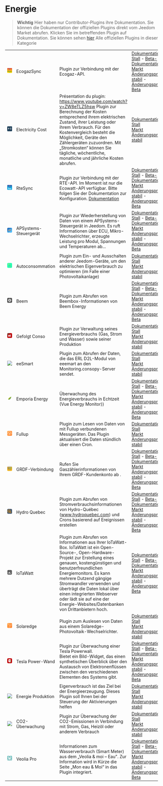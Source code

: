 
# Energie


>**Wichtig**
>Hier haben nur Contributor-Plugins ihre Dokumentation. Sie können die Dokumentation der offiziellen Plugins direkt vom Jeedom Market abrufen. Klicken Sie im betreffenden Plugin auf Dokumentation.
>Sie können sehen [hier](https://market.jeedom.com/index.php?v=d&p=market&type=plugin&categorie=energy) Alle offiziellen Plugins in dieser Kategorie


| | | | |
|--- | --- | --- | ---|
|<img src="EcogazSync/EcogazSync_icon.png" class="pluginLogo" width="100" />|EcogazSync|Plugin zur Verbindung mit der Ecogaz-API.|[Dokumentation Stall](https://github.com/impulsio/EcogazSync/blob/main/docs/de_DE/index.md) - [Beta-Dokumentation](https://github.com/impulsio/EcogazSync/blob/beta/docs/de_DE/index.md)<br/>[Markt](https://market.jeedom.com/index.php?v=d&p=market_display&id=4347)<br/>[Änderungsprotokoll stabil](https://github.com/impulsio/EcogazSync/blob/main/docs/de_DE/changelog.md) - [Änderungsprotokoll Beta](https://github.com/impulsio/EcogazSync/blob/beta/docs/de_DE/changelog.md)|
|<img src="ElectricityCost/ElectricityCost_icon.png" class="pluginLogo" width="100" />|Electricity Cost|Présentation du plugin: https://www.youtube.com/watch?v=ZW8eTLZ5hsw Plugin zur Berechnung der Kosten entsprechend ihrem elektrischen Zustand, ihrer Leistung oder ihrem Verbrauch. Für den Kostenvergleich besteht die Möglichkeit, Geräte den Zählergeräten zuzuordnen. Mit „Stromkosten“ können Sie tägliche, wöchentliche, monatliche und jährliche Kosten abrufen.|[Dokumentation Stall](https://hbedek.github.io/Jeedom_docs/docs/ElectricityCost/de_DE/)<br/>[Markt](https://market.jeedom.com/index.php?v=d&p=market_display&id=4179)<br/>[Änderungsprotokoll stabil](https://hbedek.github.io/Jeedom_docs/docs/ElectricityCost/de_DE/changelog)|
|<img src="RteSync/RteSync_icon.png" class="pluginLogo" width="100" />|RteSync|Plugin zur Verbindung mit der RTE-API. Im Moment ist nur die Ecowatt-API verfügbar. Bitte folgen Sie der Dokumentation zur Konfiguration. [Dokumentation](https://github.com/impulsio/RteSync/blob/beta/docs/de_DE/index.md)|[Dokumentation Stall](https://github.com/impulsio/RteSync/blob/main/docs/de_DE/index.md) - [Beta-Dokumentation](https://github.com/impulsio/RteSync/blob/beta/docs/de_DE/index.md)<br/>[Markt](https://market.jeedom.com/index.php?v=d&p=market_display&id=4338)<br/>[Änderungsprotokoll stabil](https://github.com/impulsio/RteSync/blob/main/docs/de_DE/changelog.md) - [Änderungsprotokoll Beta](https://github.com/impulsio/RteSync/blob/beta/docs/de_DE/changelog.md)|
|<img src="aps_ecu/aps_ecu_icon.png" class="pluginLogo" width="100" />|APSystems-Steuergerät|Plugin zur Wiederherstellung von Daten von einem APSystems-Steuergerät in Jeedom. Es ruft Informationen über ECU, Mikro-Wechselrichter, erzeugte Leistung pro Modul, Spannungen und Temperaturen ab...|[Dokumentation Stall](https://nchoiset.github.io/jeedom-plugins-doc/aps_ecu/de_DE/index) - [Beta-Dokumentation](https://nchoiset.github.io/jeedom-plugins-doc/aps_ecu/de_DE/beta/index)<br/>[Markt](https://market.jeedom.com/index.php?v=d&p=market_display&id=4318)<br/>[Änderungsprotokoll stabil](https://nchoiset.github.io/jeedom-plugins-doc/aps_ecu/de_DE/changelog) - [Änderungsprotokoll Beta](https://nchoiset.github.io/jeedom-plugins-doc/aps_ecu/de_DE/beta/changelog)|
|<img src="autoconso/autoconso_icon.png" class="pluginLogo" width="100" />|Autoconsommation|Plugin zum Ein- und Ausschalten anderer Jeedom-Geräte, um den elektrischen Eigenverbrauch zu optimieren (im Falle einer Photovoltaikanlage)|[Dokumentation Stall](https://bwibwi13.github.io/plugin-autoconso/fr_FR)<br/>[Markt](https://market.jeedom.com/index.php?v=d&p=market_display&id=4322)<br/>[Änderungsprotokoll stabil](https://bwibwi13.github.io/plugin-autoconso/de_DE/changelog)|
|<img src="beem/beem_icon.png" class="pluginLogo" width="100" />|Beem|Plugin zum Abrufen von Beembox-Informationen von Beem Energy|[Dokumentation Stall](https://flobul-domotique.fr/presentation-et-documentation-du-plugin-beem-pour-jeedom/) - [Beta-Dokumentation](https://flobul-domotique.fr/presentation-et-documentation-du-plugin-beem-pour-jeedom/)<br/>[Markt](https://market.jeedom.com/index.php?v=d&p=market_display&id=4337)<br/>[Änderungsprotokoll stabil](https://flobul-domotique.fr/liste-des-versions-du-plugin-beem-pour-jeedom/) - [Änderungsprotokoll Beta](https://flobul-domotique.fr/liste-des-versions-du-plugin-beem-pour-jeedom/)|
|<img src="conso/conso_icon.png" class="pluginLogo" width="100" />|Gefolgt Conso|Plugin zur Verwaltung seines Energieverbrauchs (Gas, Strom und Wasser) sowie seiner Produktion |[Dokumentation Stall](https://mickeys27.github.io/Docs/conso/de_DE/)<br/>[Markt](https://market.jeedom.com/index.php?v=d&p=market_display&id=1805)<br/>[Änderungsprotokoll stabil](https://mickeys27.github.io/Docs/conso/de_DE/changelog)|
|<img src="eesmart/eesmart_icon.png" class="pluginLogo" width="100" />|eeSmart|Plugin zum Abrufen der Daten, die das ERL D2L-Modul von eeemart an den Monitoring.consopy-Server sendet.|[Dokumentation Stall](https://caelion.github.io/jeedom-plugins-documentation/eeSmart/de_DE/)<br/>[Markt](https://market.jeedom.com/index.php?v=d&p=market_display&id=3933)<br/>[Änderungsprotokoll stabil](https://caelion.github.io/jeedom-plugins-documentation/eeSmart/de_DE/changelog)|
|<img src="emporiapro/emporiapro_icon.png" class="pluginLogo" width="100" />|Emporia Energy|Überwachung des Energieverbrauchs in Echtzeit (Vue Energy Monitor))|[Dokumentation Stall](https://thanaus.github.io/jeedom_docs/plugins/emporiapro/de_DE/) - [Beta-Dokumentation](https://thanaus.github.io/jeedom_docs/plugins/emporiapro/de_DE/)<br/>[Markt](https://market.jeedom.com/index.php?v=d&p=market_display&id=4409)<br/>[Änderungsprotokoll stabil](https://thanaus.github.io/jeedom_docs/plugins/emporiapro/de_DE/changelog) - [Änderungsprotokoll Beta](https://thanaus.github.io/jeedom_docs/plugins/emporiapro/de_DE/changelog)|
|<img src="fullup/fullup_icon.png" class="pluginLogo" width="100" />|Fullup|Plugin zum Lesen von Daten von mit Fullup verbundenen Messgeräten. Das Plugin aktualisiert die Daten stündlich über einen Cron.|[Dokumentation Stall](https://mips2648.github.io/jeedom-plugins-docs/fullup/de_DE/)<br/>[Markt](https://market.jeedom.com/index.php?v=d&p=market_display&id=3445)<br/>[Änderungsprotokoll stabil](https://mips2648.github.io/jeedom-plugins-docs/fullup/de_DE/changelog)|
|<img src="grdfConnect/grdfConnect_icon.png" class="pluginLogo" width="100" />|GRDF-Verbindung|Rufen Sie Gaszählerinformationen von Ihrem GRDF-Kundenkonto ab .|[Dokumentation Stall](https://limad.github.io/plugins-docs/plugin-grdfConnect/fr_FR) - [Beta-Dokumentation](https://limad.github.io/plugins-docs/plugin-grdfConnect/fr_FR)<br/>[Markt](https://market.jeedom.com/index.php?v=d&p=market_display&id=4381)<br/>[Änderungsprotokoll stabil](https://limad.github.io/plugins-docs/plugin-grdfConnect/de_DE/changelog) - [Änderungsprotokoll Beta](https://limad.github.io/plugins-docs/plugin-grdfConnect/de_DE/changelog)|
|<img src="hydroQuebec/hydroQuebec_icon.png" class="pluginLogo" width="100" />|Hydro Quebec|Plugin zum Abrufen von Stromverbrauchsinformationen von Hydro-Québec (www.hydroquebec.com) und Crons basierend auf Ereignissen erstellen|[Dokumentation Stall](http://fobsoft.github.io/jeedom-plugins-documentation/hydroQuebec/fr_FR) - [Beta-Dokumentation](http://fobsoft.github.io/jeedom-plugins-documentation/hydroQuebec/fr_FR)<br/>[Markt](https://market.jeedom.com/index.php?v=d&p=market_display&id=4243)<br/>[Änderungsprotokoll stabil](http://fobsoft.github.io/jeedom-plugins-documentation/hydroQuebec/de_DE/changelog) - [Änderungsprotokoll Beta](http://fobsoft.github.io/jeedom-plugins-documentation/hydroQuebec/de_DE/changelog)|
|<img src="iotawatt/iotawatt_icon.png" class="pluginLogo" width="100" />|IoTaWatt|Plugin zum Abrufen von Informationen aus Ihrer IoTaWatt-Box. IoTaWatt ist ein Open-Source-, Open-Hardware-Projekt zur Erstellung eines genauen, kostengünstigen und benutzerfreundlichen Energiemonitors. Es kann mehrere Dutzend gängige Stromwandler verwenden und überträgt die Daten lokal über einen integrierten Webserver oder lädt sie auf eine der Energie-Websites/Datenbanken von Drittanbietern hoch.|[Dokumentation Stall](https://flobul-domotique.fr/presentation-et-documentation-du-plugin-iotawatt-pour-jeedom/) - [Beta-Dokumentation](https://flobul-domotique.fr/presentation-et-documentation-du-plugin-iotawatt-pour-jeedom/)<br/>[Markt](https://market.jeedom.com/index.php?v=d&p=market_display&id=4399)<br/>[Änderungsprotokoll stabil](https://flobul-domotique.fr/liste-des-versions-du-plugin-iotawatt-pour-jeedom/) - [Änderungsprotokoll Beta](https://flobul-domotique.fr/liste-des-versions-du-plugin-iotawatt-pour-jeedom/)|
|<img src="onduleursolaredge/onduleursolaredge_icon.png" class="pluginLogo" width="100" />|Solaredge|Plugin zum Auslesen von Daten aus einem Solaredge-Photovoltaik-Wechselrichter.|[Dokumentation Stall](https://mips2648.github.io/jeedom-plugins-docs/onduleursolaredge/de_DE/)<br/>[Markt](https://market.jeedom.com/index.php?v=d&p=market_display&id=3440)<br/>[Änderungsprotokoll stabil](https://mips2648.github.io/jeedom-plugins-docs/onduleursolaredge/de_DE/changelog)|
|<img src="powerwall/powerwall_icon.png" class="pluginLogo" width="100" />|Tesla Power-Wand|Plugin zur Überwachung einer Tesla Powerwall.<br/>Bietet ein Bild-Widget, das einen synthetischen Überblick über den Austausch von Elektronenflüssen zwischen den verschiedenen Elementen des Systems gibt.|[Dokumentation Stall](https://vercorsio.github.io/jeedom-powerwall-plugin/de_DE/) - [Beta-Dokumentation](https://vercorsio.github.io/jeedom-powerwall-plugin/de_DE/)<br/>[Markt](https://market.jeedom.com/index.php?v=d&p=market_display&id=4377)<br/>[Änderungsprotokoll stabil](https://vercorsio.github.io/jeedom-powerwall-plugin/de_DE/changelog) - [Änderungsprotokoll Beta](https://vercorsio.github.io/jeedom-powerwall-plugin/de_DE/changelog)|
|<img src="prosommateur/prosommateur_icon.png" class="pluginLogo" width="100" />|Energie Produktion|Eigenverbrauch ist das Ziel bei der Energieerzeugung. Dieses Plugin soll Ihnen bei der Steuerung der Aktivierungen helfen|[Dokumentation Stall](http://mika-nt28.github.io/Documentations/prosommateur/fr_FR)<br/>[Markt](https://market.jeedom.com/index.php?v=d&p=market_display&id=3829)<br/>[Änderungsprotokoll stabil](https://mika-nt28.github.io/Documentations/prosommateur/de_DE/changelog)|
|<img src="suiviCO2/suiviCO2_icon.png" class="pluginLogo" width="100" />|CO2-Überwachung|Plugin zur Überwachung der CO2-Emissionen in Verbindung mit Strom, Gas, Heizöl oder anderem Verbrauch|[Dokumentation Stall](https://agp42.github.io/suiviCO2/fr_FR)<br/>[Markt](https://market.jeedom.com/index.php?v=d&p=market_display&id=3929)<br/>[Änderungsprotokoll stabil](https://agp42.github.io/suiviCO2/de_DE/changelog)|
|<img src="veoliapro/veoliapro_icon.png" class="pluginLogo" width="100" />|Veolia Pro|Informationen zum Wasserverbrauch (Smart Meter) aus dem „Veolia & moi – Eau". Zur Information wird in Kürze die Seite „Mon eau & Moi“ in das Plugin integriert.|[Dokumentation Stall](https://thanaus.github.io/jeedom_docs/plugins/veoliapro/de_DE/) - [Beta-Dokumentation](https://thanaus.github.io/jeedom_docs/plugins/veoliapro/de_DE/)<br/>[Markt](https://market.jeedom.com/index.php?v=d&p=market_display&id=4331)<br/>[Änderungsprotokoll stabil](https://thanaus.github.io/jeedom_docs/plugins/veoliapro/de_DE/changelog) - [Änderungsprotokoll Beta](https://thanaus.github.io/jeedom_docs/plugins/veoliapro/de_DE/changelog)|

